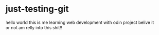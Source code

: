 # just-testing-git
hello world this is me learning web development 
with odin project
belive it or not am relly into this shit!!